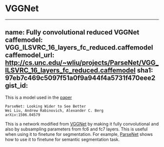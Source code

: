 # VGGNet

---
name: Fully convolutional reduced VGGNet
caffemodel: VGG_ILSVRC_16_layers_fc_reduced.caffemodel
caffemodel_url: http://cs.unc.edu/~wliu/projects/ParseNet/VGG_ILSVRC_16_layers_fc_reduced.caffemodel
sha1: 97eb7c469c5097f51a0f9a944f4a5731f470eee2
gist_id:
---

This is a model used in the [paper](http://arxiv.org/abs/1506.04579)

    ParseNet: Looking Wider to See Better
    Wei Liu, Andrew Rabinovich, Alexander C. Berg
    arXiv:1506.04579
  
This is a network modified from [VGGNet](https://gist.github.com/ksimonyan/211839e770f7b538e2d8#file-readme-md) by making it fully 
convolutional and also by subsampling parameters from fc6 and fc7 layers. This is useful when using it to finetune for segmentation.
For example, [ParseNet](https://gist.github.com/weiliu89/45e9e8de2c13af6476ca) shows how to use it to finetune for semantic segmentation task.